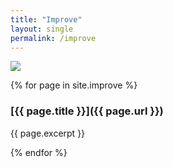 ```yaml
---
title: "Improve"
layout: single
permalink: /improve
---
```


![](/images/improve-phase.png)


{% for page in site.improve %}

### [{{ page.title }}]({{ page.url }})

{{ page.excerpt }}

{% endfor %}
